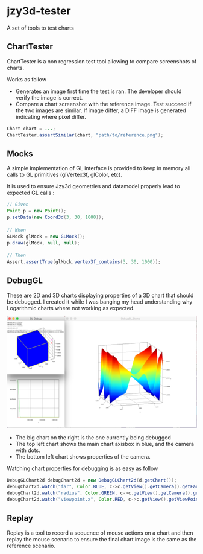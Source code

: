 # jzy3d-tester

A set of tools to test charts

## ChartTester

ChartTester is a non regression test tool allowing to compare screenshots of charts.

Works as follow
- Generates an image first time the test is ran. The developer should verify the image is correct.
- Compare a chart screenshot with the reference image. Test succeed if the two images are similar. If image differ, a DIFF image is generated indicating where pixel differ.

```java
Chart chart = ...;
ChartTester.assertSimilar(chart, "path/to/reference.png");

```



## Mocks

A simple implementation of GL interface is provided to keep in memory all calls to GL primitives (glVertex3f, glColor, etc).

It is used to ensure Jzy3d geometries and datamodel properly lead to expected GL calls :

```java
// Given
Point p = new Point();
p.setData(new Coord3d(3, 30, 1000));

// When
GLMock glMock = new GLMock();
p.draw(glMock, null, null);

// Then
Assert.assertTrue(glMock.vertex3f_contains(3, 30, 1000));
```


## DebugGL

These are 2D and 3D charts displaying properties of a 3D chart that should be debugged.
I created it while I was banging my head understanding why Logarithmic charts where not working as expected.

<img src="doc/debug_gl.png"/>

* The big chart on the right is the one currently being debugged
* The top left chart shows the main chart axisbox in blue, and the camera with dots.
* The bottom left chart shows properties of the camera.

Watching chart properties for debugging is as easy as follow

```java
DebugGLChart2d debugChart2d = new DebugGLChart2d(d.getChart());
debugChart2d.watch("far", Color.BLUE, c->c.getView().getCamera().getFar());
debugChart2d.watch("radius", Color.GREEN, c->c.getView().getCamera().getRenderingSphereRadius());
debugChart2d.watch("viewpoint.x", Color.RED, c->c.getView().getViewPoint().x);
```



## Replay

Replay is a tool to record a sequence of mouse actions on a chart and then replay the mouse scenario to ensure the final chart image is the same as the reference scenario.
